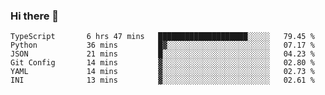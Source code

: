 ### Hi there 👋

<!--START_SECTION:waka-->

```text
TypeScript       6 hrs 47 mins   ████████████████████░░░░░   79.45 %
Python           36 mins         █▓░░░░░░░░░░░░░░░░░░░░░░░   07.17 %
JSON             21 mins         █░░░░░░░░░░░░░░░░░░░░░░░░   04.23 %
Git Config       14 mins         ▓░░░░░░░░░░░░░░░░░░░░░░░░   02.80 %
YAML             14 mins         ▓░░░░░░░░░░░░░░░░░░░░░░░░   02.73 %
INI              13 mins         ▓░░░░░░░░░░░░░░░░░░░░░░░░   02.61 %
```

<!--END_SECTION:waka-->

<!--
**arlenxuzj/arlenxuzj** is a ✨ _special_ ✨ repository because its `README.md` (this file) appears on your GitHub profile.

Here are some ideas to get you started:

- 🔭 I’m currently working on ...
- 🌱 I’m currently learning ...
- 👯 I’m looking to collaborate on ...
- 🤔 I’m looking for help with ...
- 💬 Ask me about ...
- 📫 How to reach me: ...
- 😄 Pronouns: ...
- ⚡ Fun fact: ...
-->
